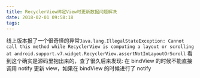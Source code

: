 ```yaml
---
title: RecyclerView绑定View时更新数据问题解决
date: 2018-02-01 09:58:18
tags:
---
```

线上版本报了一个很奇怪的异常`Java.lang.IllegalStateException: Cannot call this method while RecyclerView is computing a layout or scrolling at android.support.v7.widget.RecyclerView.assertNotInLayoutOrScroll`
看到这个确实是源码里抱出来的，查了很久后来发现: 在 bindView 的时候不能直接调用 notify 更新 view，如果在 bindView 的时候进行了 notify
